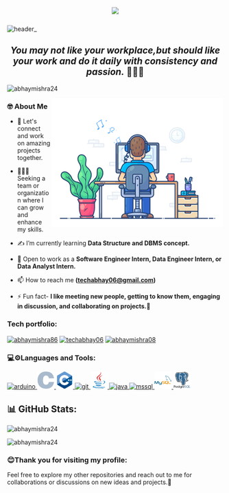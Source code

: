 
<h1 align="center">
  <a href="https://git.io/typing-svg">
    <img src="https://readme-typing-svg.herokuapp.com/?lines=Hello,%20👋;Welcome%20to%20my%20Github%20💻;This%20is%20Abhay%20Mishra%20😊&center=true&size=30">
  </a>
</h1>

![header_](https://mir-s3-cdn-cf.behance.net/project_modules/fs/79731568097599.5b50bca477735.jpg)
<h2 align="center"><i>You may not like your workplace,<span><span/>but  should like your work and do it daily with consistency and passion.</i> 🧑‍💻🚀 </h2>

<p align="left"> <img src="https://komarev.com/ghpvc/?username=abhaymishra24&color=0e75b6&style=flat&label=_Hey_👋_!_You+are+my+visitor+no." alt="abhaymishra24" /> </p>

<img align="right" alt="Programming" width="400" src="https://raw.githubusercontent.com/jsuarezruiz/jsuarezruiz/master/images/coding.gif">


### 🤓 About Me

- 🤝 Let's connect and work on amazing projects together. 

- 🧑‍🤝‍🧑  Seeking a team or organization where I can grow and enhance my skills.
  
- ✍️ I’m currently learning **Data Structure and DBMS concept.**

- 💬 Open to work as a **Software Engineer Intern, Data Engineer Intern, or Data Analyst Intern.**

- 📫 How to reach me **(techabhay06@gmail.com)**

- ⚡ Fun fact- **I like meeting new people, getting to know them, engaging in discussion, and collaborating on projects.🤝**
 

<h3 align="left">Tech portfolio:</h3>
<p align="left">
<!-- <a href="https://linkedin.com/in/techabhay06" target="blank"><img align="center" src="https://raw.githubusercontent.com/rahuldkjain/github-profile-readme-generator/master/src/images/icons/Social/linked-in-alt.svg" alt="techabhay06" height="30" width="40" /></a> -->
<!-- <a href="https://abhaymishra24.github.io/" target="blank"><img align="center" src="https://www.svgrepo.com/show/429905/portfolio-my-profile-browser.svg" alt="abhaymishra24" height="30" width="40" /></a> -->
<a href="https://www.codechef.com/users/abhaymishra86" target="blank"><img align="center" src="https://cdn.jsdelivr.net/npm/simple-icons@3.1.0/icons/codechef.svg"alt="abhaymishra86" height="30" width="40" /></a>
<a href="https://www.hackerrank.com/techabhay06" target="blank"><img align="center" src="https://raw.githubusercontent.com/rahuldkjain/github-profile-readme-generator/master/src/images/icons/Social/hackerrank.svg" alt="techabhay06" height="30" width="40" /></a>
<a href="https://www.leetcode.com/abhaymishra08" target="blank"><img align="center" src="https://raw.githubusercontent.com/rahuldkjain/github-profile-readme-generator/master/src/images/icons/Social/leet-code.svg" alt="abhaymishra08" height="30" width="40" /></a>
</p>


<h3 align="left">💻⚙️Languages and Tools:</h3>
<p align="left"> <a href="https://www.arduino.cc/" target="_blank" rel="noreferrer"> <img src="https://cdn.worldvectorlogo.com/logos/arduino-1.svg" alt="arduino" width="40" height="40"/> </a> <a href="https://www.cprogramming.com/" target="_blank" rel="noreferrer"> <img src="https://raw.githubusercontent.com/devicons/devicon/master/icons/c/c-original.svg" alt="c" width="40" height="40"/> </a> <a href="https://www.w3schools.com/cpp/" target="_blank" rel="noreferrer"> <img src="https://raw.githubusercontent.com/devicons/devicon/master/icons/cplusplus/cplusplus-original.svg" alt="cplusplus" width="40" height="40"/> </a> </a> <a href="https://git-scm.com/" target="_blank" rel="noreferrer"> <img src="https://www.vectorlogo.zone/logos/git-scm/git-scm-icon.svg" alt="git" width="40" height="40"/> </a> <a href="https://www.java.com" target="_blank" rel="noreferrer"> <img src="https://raw.githubusercontent.com/devicons/devicon/master/icons/java/java-original.svg" alt="java" width="40" height="40"/> </a> <a href="https://www.python.com" target="_blank" rel="noreferrer"> <img src="https://s3.dualstack.us-east-2.amazonaws.com/pythondotorg-assets/media/files/python-logo-only.svg" alt="java" width="40" height="40"/> </a> 
<a href="https://www.microsoft.com/en-us/sql-server" target="_blank" rel="noreferrer"> <img src="https://www.svgrepo.com/show/303229/microsoft-sql-server-logo.svg" alt="mssql" width="40" height="40"/> </a> <a href="https://www.mysql.com/" target="_blank" rel="noreferrer"> <img src="https://raw.githubusercontent.com/devicons/devicon/master/icons/mysql/mysql-original-wordmark.svg" alt="mysql" width="40" height="40"/> </a> <a href="https://www.postgresql.org" target="_blank" rel="noreferrer"> <img src="https://raw.githubusercontent.com/devicons/devicon/master/icons/postgresql/postgresql-original-wordmark.svg" alt="postgresql" width="40" height="40"/> </a> </p>


## 📊 GitHub Stats:

<p align="left">
  <img src="https://github-readme-stats.vercel.app/api?username=abhaymishra24&show_icons=true&locale=en" alt="abhaymishra24" />
</p>

<p align="Centre">
  <img src="https://github-readme-stats.vercel.app/api/top-langs?username=abhaymishra24&show_icons=true&locale=en&layout=compact" alt="abhaymishra24" />
</p>

 
<h3 align="left"> 😊Thank you for visiting my profile: </h3>

Feel free to explore my other repositories and reach out to me for collaborations or discussions on new ideas and projects.🚀
 
